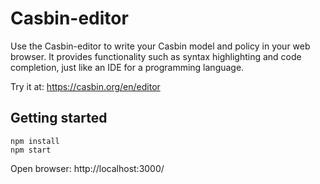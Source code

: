 # Casbin-editor

Use the Casbin-editor to write your Casbin model and policy in your web browser.
It provides functionality such as syntax highlighting and code completion, just like an IDE for a programming language.

Try it at: https://casbin.org/en/editor

## Getting started

```shell
npm install
npm start
```

Open browser: http://localhost:3000/
